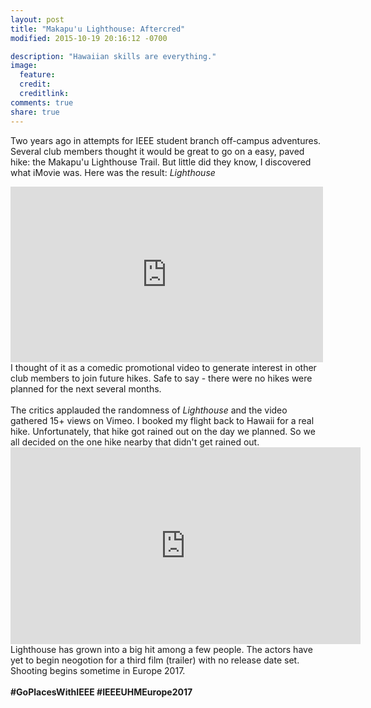 ```yaml
---
layout: post
title: "Makapu'u Lighthouse: Aftercred"
modified: 2015-10-19 20:16:12 -0700

description: "Hawaiian skills are everything."
image: 
  feature:
  credit: 
  creditlink: 
comments: true
share: true
---
```


Two years ago in attempts for IEEE student branch off-campus adventures. Several club members thought it would be great to go on a easy, paved hike: the Makapu'u Lighthouse Trail. But little did they know, I discovered what iMovie was. Here was the result: <i>Lighthouse</i>

<iframe src="https://player.vimeo.com/video/86265267" width="500" height="281" frameborder="0" webkitallowfullscreen mozallowfullscreen allowfullscreen></iframe>
<br>
I thought of it as a comedic promotional video to generate interest in other club members to join future hikes. Safe to say - there were no hikes were planned for the next several months. 
<br><br>
The critics applauded the randomness of <i>Lighthouse</i> and the video gathered 15+ views on Vimeo. I booked my flight back to Hawaii for a real hike. Unfortunately, that hike got rained out on the day we planned. So we all decided on the one hike nearby that didn't get rained out.

<iframe width="560" height="315" src="https://www.youtube.com/embed/sTLleGuOv0I" frameborder="0" allowfullscreen></iframe>
<br>
Lighthouse has grown into a big hit among a few people. The actors have yet to begin neogotion for a third film (trailer) with no release date set. Shooting begins sometime in Europe 2017.
<br><br>
<b>#GoPlacesWithIEEE #IEEEUHMEurope2017</b>
